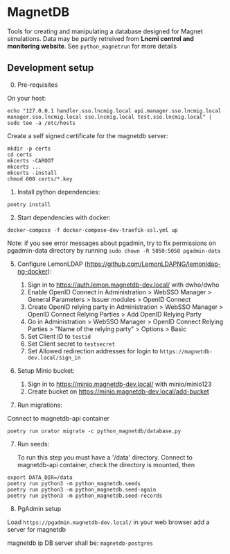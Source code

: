 # MagnetDB

Tools for creating and manipulating a database designed for Magnet simulations.
Data may be partly retreived from **Lncmi control and monitoring website**.
See `python_magnetrun` for more details

## Development setup

0. Pre-requisites

On your host:
```shell
echo "127.0.0.1 handler.sso.lncmig.local api.manager.sso.lncmig.local manager.sso.lncmig.local sso.lncmig.local test.sso.lncmig.local" | sudo tee -a /etc/hosts
```

Create a self signed certificate for the magnetdb server:
   
```shell
mkdir -p certs
cd certs
mkcerts -CAROOT
mkcerts ...
mkcerts -install
chmod 600 certs/*.key
```


1. Install python dependencies:

```shell
poetry install
```

2. Start dependencies with docker:

```shell
docker-compose -f docker-compose-dev-traefik-ssl.yml up
```

Note: if you see error messages about pgadmin, try to fix permissions on pgadmin-data directory by running `sudo chown -R 5050:5050 pgadmin-data`

5. Configure LemonLDAP (https://github.com/LemonLDAPNG/lemonldap-ng-docker):
   1. Sign in to https://auth.lemon.magnetdb-dev.local/ with dwho/dwho
   2. Enable OpenID Connect in Administration > WebSSO Manager > General Parameters > Issuer modules > OpenID Connect
   3. Create OpenID relying party in Administration > WebSSO Manager > OpenID Connect Relying Parties > Add OpenID Relying Party
   4. Go in Administration > WebSSO Manager > OpenID Connect Relying Parties > "Name of the relying party" > Options > Basic
   5. Set Client ID to `testid`
   6. Set Client secret to `testsecret`
   7. Set Allowed redirection addresses for login to `https://magnetdb-dev.local/sign_in`


3. Setup Minio bucket:
   1. Sign in to https://minio.magnetdb-dev.local/ with minio/minio123
   2. Create bucket on https://minio.magnetdb-dev.local/add-bucket

4. Run migrations:

 Connect to magnetdb-api container

```shell
poetry run orator migrate -c python_magnetdb/database.py
```


<!--
6. Setup front-end:
   
```shell
cd web
npx browserslist@latest --update-db
sudo npm install --location=global npm@8.13.2
yarn install
cd ..
```


7. Start front-end:

```shell
cd web
export API_ENDPOINT=http://localhost:8000
yarn serve
```

8. Start back-end:

```shell
export API_ENDPOINT=http://localhost:8000
export S3_ENDPOINT=localhost:9000 S3_ACCESS_KEY=minio S3_SECRET_KEY=minio123 S3_BUCKET=magnetdb
poetry run uvicorn python_magnetdb.web:app --reload --log-level=debug
```

9. Start worker:

```shell
export API_ENDPOINT=http://localhost:8000
export S3_ENDPOINT=localhost:9000 S3_ACCESS_KEY=minio S3_SECRET_KEY=minio123 S3_BUCKET=magnetdb
export IMAGES_DIR=/images
poetry run watchmedo auto-restart --directory=./ --pattern=*.py --recursive -- poetry run celery -A python_magnetdb.worker worker --loglevel=INFO
```
-->

7. Run seeds:

   To run this step you must have a '/data' directory. Connect to magnetdb-api container, check the directory is mounted, then
   
```shell
export DATA_DIR=/data
poetry run python3 -m python_magnetdb.seeds
poetry run python3 -m python_magnetdb.seed-again
poetry run python3 -m python_magnetdb.seed-records
```

8. PgAdmin setup

Load `https://pgadmin.magnetdb-dev.local/` in your web browser
add a server for magnetdb
   
magnetdb ip DB server shall be: `magnetdb-postgres`


